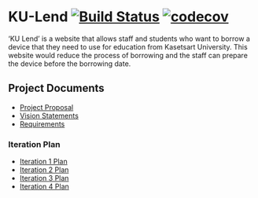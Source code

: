 # KU-Lend [![Build Status](https://app.travis-ci.com/ChanunyaO/KU-Lend.svg?branch=main)](https://app.travis-ci.com/ChanunyaO/KU-Lend) [![codecov](https://codecov.io/gh/ChanunyaO/KU-Lend/branch/main/graph/badge.svg?token=D2QMNSGSLR)](https://codecov.io/gh/ChanunyaO/KU-Lend)    
‘KU Lend’ is a website that allows staff and students who want to borrow a device that they need to use for education from  Kasetsart University. 
This website would reduce the process of borrowing and the staff can prepare the device before the borrowing date.

## Project Documents
- [Project Proposal](https://docs.google.com/document/d/18DNwVxQcKQvN0N8rRKgnOtL1MDYuPid4YDb4Yc0R-DY/edit?usp=sharing)
- [Vision Statements](https://github.com/ChanunyaO/KU-Lend/wiki/Vision-Statement)
- [Requirements](https://github.com/ChanunyaO/KU-Lend/wiki/Requirements)

### Iteration Plan
- [Iteration 1 Plan](https://github.com/ChanunyaO/KU-Lend/wiki/Iteration-1-Plan)       
- [Iteration 2 Plan](https://github.com/ChanunyaO/KU-Lend/wiki/Iteration-2-Plan)   
- [Iteration 3 Plan](https://github.com/ChanunyaO/KU-Lend/wiki/Iteration-3-Plan)     
- [Iteration 4 Plan](https://github.com/ChanunyaO/KU-Lend/wiki/Iteration-4-Plan)   

